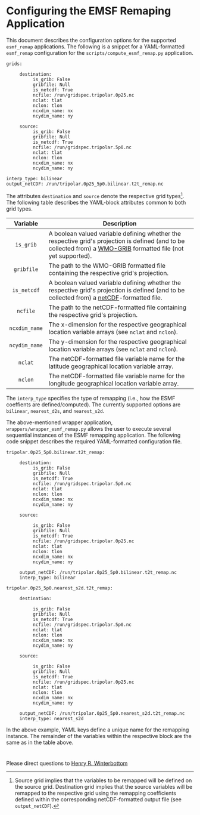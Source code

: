 # Configuring the EMSF Remaping Application

This document describes the configuration options for the supported
`esmf_remap` applications. The following is a snippet for a
YAML-formatted `esmf_remap` configuration for the
`scripts/compute_esmf_remap.py` application.

~~~
grids:

     destination:
          is_grib: False
          gribfile: Null
          is_netcdf: True
          ncfile: /run/gridspec.tripolar.0p25.nc        
          nclat: tlat
          nclon: tlon
          ncxdim_name: nx
          ncydim_name: ny

     source:
          is_grib: False
          gribfile: Null
          is_netcdf: True
          ncfile: /run/gridspec.tripolar.5p0.nc      
          nclat: tlat
          nclon: tlon
          ncxdim_name: nx
          ncydim_name: ny    

interp_type: bilinear
output_netCDF: /run/tripolar.0p25_5p0.bilinear.t2t_remap.nc
~~~

The attributes `destination` and `source` denote the respective grid
types[^1]. The following table describes the YAML-block attributes
common to both grid types. 

[^1]: Source grid implies that the variables to be remapped will be
defined on the source grid. Destination grid implies that the source
variables will be remapped to the respective grid using the remapping
coefficients defined within the corresponding netCDF-formatted output
file (see `output_netCDF`).

<div align="center">

| Variable | Description |
| :-------------: | :-----------: |
| `is_grib` | <div align="left">A boolean valued variable defining whether the respective grid's projection is defined (and to be collected from) a [WMO-GRIB](https://community.wmo.int/en/activity-areas/wis/grib3) formatted file (not yet supported).</div> | 
| `gribfile` | <div align="left">The path to the WMO-GRIB formatted file containing the respective grid's projection.</div> | 
| `is_netcdf` | <div align="left">A boolean valued variable defining whether the respective grid's projection is defined (and to be collected from) a [netCDF](https://www.unidata.ucar.edu/software/netcdf/)-formatted file.</div> |
| `ncfile` | <div align="left">The path to the netCDF-formatted file containing the respective grid's projection.</div> | 
| `ncxdim_name` | <div align="left">The x-dimension for the respective geographical location variable arrays (see `nclat` and `nclon`).</div> |
| `ncydim_name` | <div align="left">The y-dimension for the respective geographical location variable arrays (see `nclat` and `nclon`).</div> |
| `nclat` | <div align="left">The netCDF-formatted file variable name for the latitude geographical location variable array.</div> | 
| `nclon` | <div align="left">The netCDF-formatted file variable name for the longitude geographical location variable array.</div> | 

</div>

The `interp_type` specifies the type of
remapping (i.e., how the ESMF coeffients are defined/computed). The
currently supported options are `bilinear`, `nearest_d2s`, and
`nearest_s2d`.

The above-mentioned wrapper application,
`wrappers/wrapper_esmf_remap.py` allows the user to execute several
sequential instances of the ESMF remapping application. The following
code snippet describes the required YAML-formatted configuration file.

~~~
tripolar.0p25_5p0.bilinear.t2t_remap:

     destination:
          is_grib: False
          gribfile: Null
          is_netcdf: True
          ncfile: /run/gridspec.tripolar.5p0.nc
          nclat: tlat
          nclon: tlon
          ncxdim_name: nx
          ncydim_name: ny     
     
     source:

          is_grib: False
          gribfile: Null
          is_netcdf: True
          ncfile: /run/gridspec.tripolar.0p25.nc
          nclat: tlat
          nclon: tlon
          ncxdim_name: nx
          ncydim_name: ny

     output_netCDF: /run/tripolar.0p25_5p0.bilinear.t2t_remap.nc
     interp_type: bilinear
          
tripolar.0p25_5p0.nearest_s2d.t2t_remap:

     destination:

          is_grib: False
          gribfile: Null
          is_netcdf: True
          ncfile: /run/gridspec.tripolar.5p0.nc
          nclat: tlat
          nclon: tlon
          ncxdim_name: nx
          ncydim_name: ny     

     source:

          is_grib: False
          gribfile: Null
          is_netcdf: True
          ncfile: /run/gridspec.tripolar.0p25.nc
          nclat: tlat
          nclon: tlon
          ncxdim_name: nx
          ncydim_name: ny

     output_netCDF: /run/tripolar.0p25_5p0.nearest_s2d.t2t_remap.nc
     interp_type: nearest_s2d
~~~

In the above example, YAML keys define a unique name for the remapping
instance. The remainder of the variables within the respective block
are the same as in the table above.

#

Please direct questions to [Henry
R. Winterbottom](mailto:henry.winterbottom@noaa.gov?subject=[ufs_tools])